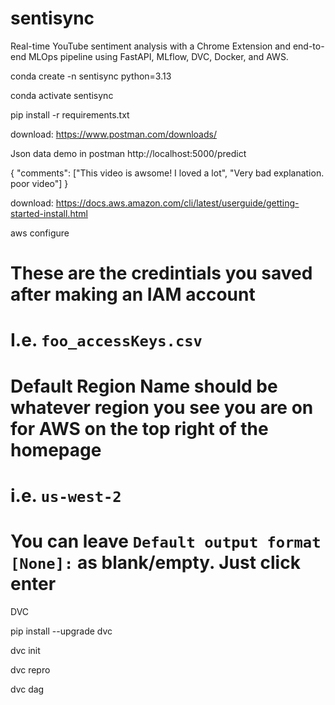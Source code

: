 # sentisync
Real-time YouTube sentiment analysis with a Chrome Extension and end-to-end MLOps pipeline using FastAPI, MLflow, DVC, Docker, and AWS.


conda create -n sentisync python=3.13

conda activate sentisync

pip install -r requirements.txt

download: https://www.postman.com/downloads/

Json data demo in postman
http://localhost:5000/predict

{
    "comments": ["This video is awsome! I loved a lot", "Very bad explanation. poor video"]
}

download: https://docs.aws.amazon.com/cli/latest/userguide/getting-started-install.html

aws configure

# These are the credintials you saved after making an IAM account
# I.e. `foo_accessKeys.csv`
# Default Region Name should be whatever region you see you are on for AWS on the top right of the homepage
# i.e. `us-west-2`
# You can leave `Default output format [None]:` as blank/empty. Just click enter

DVC

pip install --upgrade dvc

dvc init

dvc repro

dvc dag

